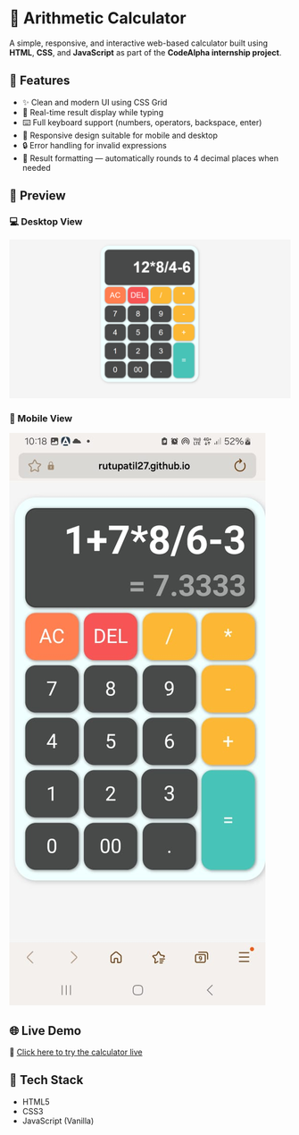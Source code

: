 # 🧮 Arithmetic Calculator

A simple, responsive, and interactive web-based calculator built using **HTML**, **CSS**, and **JavaScript** as part of the **CodeAlpha internship project**.

## 🚀 Features

- ✨ Clean and modern UI using CSS Grid
- 🧠 Real-time result display while typing
- ⌨️ Full keyboard support (numbers, operators, backspace, enter)
- 🎯 Responsive design suitable for mobile and desktop
- 🔒 Error handling for invalid expressions
- 🔢 Result formatting — automatically rounds to 4 decimal places when needed

## 📸 Preview

### 💻 Desktop View
![Desktop Preview](Calculator_ss.png)

### 📱 Mobile View
![Mobile Preview](calci_phone_ss.jpg)

## 🌐 Live Demo

🔗 [Click here to try the calculator live]([https://your-username.github.io/your-repo-name/](https://rutupatil27.github.io/CodeAlpha_Basic-Calculator/))

## 🔧 Tech Stack

- HTML5
- CSS3
- JavaScript (Vanilla)
